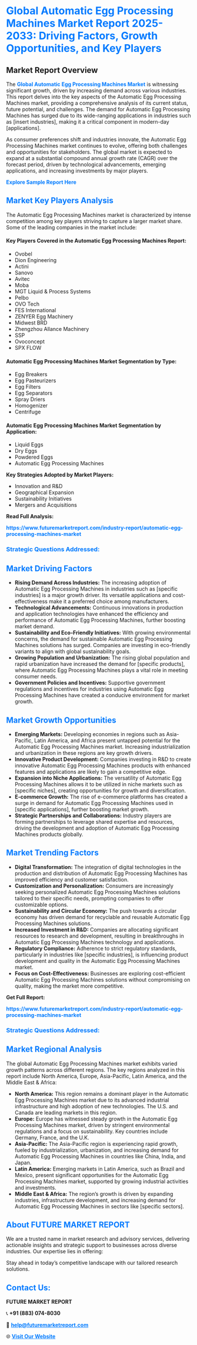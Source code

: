 <h1 style="color: #007BFF;">Global Automatic Egg Processing Machines Market Report 2025-2033: Driving Factors, Growth Opportunities, and Key Players</h1>

<section id="overview">
<h2>Market Report Overview</h2>
<p>The <a href="https://www.futuremarketreport.com/industry-report/automatic-egg-processing-machines-market" style="color: #007BFF; text-decoration: none;"><strong>Global Automatic Egg Processing Machines Market</strong></a> is witnessing significant growth, driven by increasing demand across various industries. This report delves into the key aspects of the Automatic Egg Processing Machines market, providing a comprehensive analysis of its current status, future potential, and challenges. The demand for Automatic Egg Processing Machines has surged due to its wide-ranging applications in industries such as [insert industries], making it a critical component in modern-day [applications].</p>
<p>As consumer preferences shift and industries innovate, the Automatic Egg Processing Machines market continues to evolve, offering both challenges and opportunities for stakeholders. The global market is expected to expand at a substantial compound annual growth rate (CAGR) over the forecast period, driven by technological advancements, emerging applications, and increasing investments by major players.</p>
</section>

<section id="overview">
<p><a href="https://www.futuremarketreport.com/request-sample/reportId=124318" style="color: #007BFF; text-decoration: none;"><strong>Explore Sample Report Here</strong></a></p>
</section>

<section id="key-players">
<h2 style="color: #007BFF;">Market Key Players Analysis</h2>
<p>The Automatic Egg Processing Machines market is characterized by intense competition among key players striving to capture a larger market share. Some of the leading companies in the market include:</p>
<h4>Key Players Covered in the Automatic Egg Processing Machines Report:</h4>
<ul><li>Ovobel</li><li>Dion Engineering</li><li>Actini</li><li>Sanovo</li><li>Avitec</li><li>Moba</li><li>MGT Liquid &amp; Process Systems</li><li>Pelbo</li><li>OVO Tech</li><li>FES International</li><li>ZENYER Egg Machinery</li><li>Midwest BRD</li><li>Zhengzhou Allance Machinery</li><li>SSP</li><li>Ovoconcept</li><li>SPX FLOW</li></ul>
<h4>Automatic Egg Processing Machines Market Segmentation by Type:</h4>
<ul><li>Egg Breakers</li><li>Egg Pasteurizers</li><li>Egg Filters</li><li>Egg Separators</li><li>Spray Driers</li><li>Homogenizer</li><li>Centrifuge</li></ul>

<h4>Automatic Egg Processing Machines Market Segmentation by Application:</h4>
<ul><li>Liquid Eggs</li><li>Dry Eggs</li><li>Powdered Eggs</li><li>Automatic Egg Processing Machines</li></ul>
<p><strong>Key Strategies Adopted by Market Players:</strong></p>
<ul>
<li>Innovation and R&D</li>
<li>Geographical Expansion</li>
<li>Sustainability Initiatives</li>
<li>Mergers and Acquisitions</li>
</ul>
</section>

<section>
<p><strong>Read Full Analysis: </strong></p><a href="https://www.futuremarketreport.com/industry-report/automatic-egg-processing-machines-market" style="color: #007BFF; text-decoration: none;"><strong>https://www.futuremarketreport.com/industry-report/automatic-egg-processing-machines-market</strong></a>
<h3 style="color: #007BFF;">Strategic Questions Addressed:</h3>
</section>

<section id="driving-factors">
<h2 style="color: #007BFF;">Market Driving Factors</h2>
<ul>
<li><strong>Rising Demand Across Industries:</strong> The increasing adoption of Automatic Egg Processing Machines in industries such as [specific industries] is a major growth driver. Its versatile applications and cost-effectiveness make it a preferred choice among manufacturers.</li>
<li><strong>Technological Advancements:</strong> Continuous innovations in production and application technologies have enhanced the efficiency and performance of Automatic Egg Processing Machines, further boosting market demand.</li>
<li><strong>Sustainability and Eco-Friendly Initiatives:</strong> With growing environmental concerns, the demand for sustainable Automatic Egg Processing Machines solutions has surged. Companies are investing in eco-friendly variants to align with global sustainability goals.</li>
<li><strong>Growing Population and Urbanization:</strong> The rising global population and rapid urbanization have increased the demand for [specific products], where Automatic Egg Processing Machines plays a vital role in meeting consumer needs.</li>
<li><strong>Government Policies and Incentives:</strong> Supportive government regulations and incentives for industries using Automatic Egg Processing Machines have created a conducive environment for market growth.</li>
</ul>
</section>

<section id="growth-opportunities">
<h2 style="color: #007BFF;">Market Growth Opportunities</h2>
<ul>
<li><strong>Emerging Markets:</strong> Developing economies in regions such as Asia-Pacific, Latin America, and Africa present untapped potential for the Automatic Egg Processing Machines market. Increasing industrialization and urbanization in these regions are key growth drivers.</li>
<li><strong>Innovative Product Development:</strong> Companies investing in R&D to create innovative Automatic Egg Processing Machines products with enhanced features and applications are likely to gain a competitive edge.</li>
<li><strong>Expansion into Niche Applications:</strong> The versatility of Automatic Egg Processing Machines allows it to be utilized in niche markets such as [specific niches], creating opportunities for growth and diversification.</li>
<li><strong>E-commerce Growth:</strong> The rise of e-commerce platforms has created a surge in demand for Automatic Egg Processing Machines used in [specific applications], further boosting market growth.</li>
<li><strong>Strategic Partnerships and Collaborations:</strong> Industry players are forming partnerships to leverage shared expertise and resources, driving the development and adoption of Automatic Egg Processing Machines products globally.</li>
</ul>
</section>

<section id="trending-factors">
<h2 style="color: #007BFF;">Market Trending Factors</h2>
<ul>
<li><strong>Digital Transformation:</strong> The integration of digital technologies in the production and distribution of Automatic Egg Processing Machines has improved efficiency and customer satisfaction.</li>
<li><strong>Customization and Personalization:</strong> Consumers are increasingly seeking personalized Automatic Egg Processing Machines solutions tailored to their specific needs, prompting companies to offer customizable options.</li>
<li><strong>Sustainability and Circular Economy:</strong> The push towards a circular economy has driven demand for recyclable and reusable Automatic Egg Processing Machines solutions.</li>
<li><strong>Increased Investment in R&D:</strong> Companies are allocating significant resources to research and development, resulting in breakthroughs in Automatic Egg Processing Machines technology and applications.</li>
<li><strong>Regulatory Compliance:</strong> Adherence to strict regulatory standards, particularly in industries like [specific industries], is influencing product development and quality in the Automatic Egg Processing Machines market.</li>
<li><strong>Focus on Cost-Effectiveness:</strong> Businesses are exploring cost-efficient Automatic Egg Processing Machines solutions without compromising on quality, making the market more competitive.</li>
</ul>
</section>

<section>
<p><strong>Get Full Report: </strong></p><a href="https://www.futuremarketreport.com/industry-report/automatic-egg-processing-machines-market" style="color: #007BFF; text-decoration: none;"><strong>https://www.futuremarketreport.com/industry-report/automatic-egg-processing-machines-market</strong></a>
<h3 style="color: #007BFF;">Strategic Questions Addressed:</h3>
</section>


<section id="regional-analysis">
<h2 style="color: #007BFF;">Market Regional Analysis</h2>
<p>The global Automatic Egg Processing Machines market exhibits varied growth patterns across different regions. The key regions analyzed in this report include North America, Europe, Asia-Pacific, Latin America, and the Middle East & Africa:</p>
<ul>
<li><strong>North America:</strong> This region remains a dominant player in the Automatic Egg Processing Machines market due to its advanced industrial infrastructure and high adoption of new technologies. The U.S. and Canada are leading markets in this region.</li>
<li><strong>Europe:</strong> Europe has witnessed steady growth in the Automatic Egg Processing Machines market, driven by stringent environmental regulations and a focus on sustainability. Key countries include Germany, France, and the U.K.</li>
<li><strong>Asia-Pacific:</strong> The Asia-Pacific region is experiencing rapid growth, fueled by industrialization, urbanization, and increasing demand for Automatic Egg Processing Machines in countries like China, India, and Japan.</li>
<li><strong>Latin America:</strong> Emerging markets in Latin America, such as Brazil and Mexico, present significant opportunities for the Automatic Egg Processing Machines market, supported by growing industrial activities and investments.</li>
<li><strong>Middle East & Africa:</strong> The region’s growth is driven by expanding industries, infrastructure development, and increasing demand for Automatic Egg Processing Machines in sectors like [specific sectors].</li>
</ul>
</section>

<footer>
<h2 style="color: #007BFF;">About FUTURE MARKET REPORT</h2>
<p>We are a trusted name in market research and advisory services, delivering actionable insights and strategic support to businesses across diverse industries. Our expertise lies in offering:</p>

<p>Stay ahead in today’s competitive landscape with our tailored research solutions.</p>

<h2 style="color: #007BFF;">Contact Us:</h2>
<p><strong>FUTURE MARKET REPORT</strong></p>
<p>📞 <strong>+91 (883) 074-8030</strong></p>
<p>📧 <strong><a href="mailto:help@futuremarketreport.com" style="color: #007BFF;">help@futuremarketreport.com</a></strong></p>
<p>🌐 <strong><a href="https://www.futuremarketreport.com/" style="color: #007BFF;">Visit Our Website</a></strong></p>
</footer>